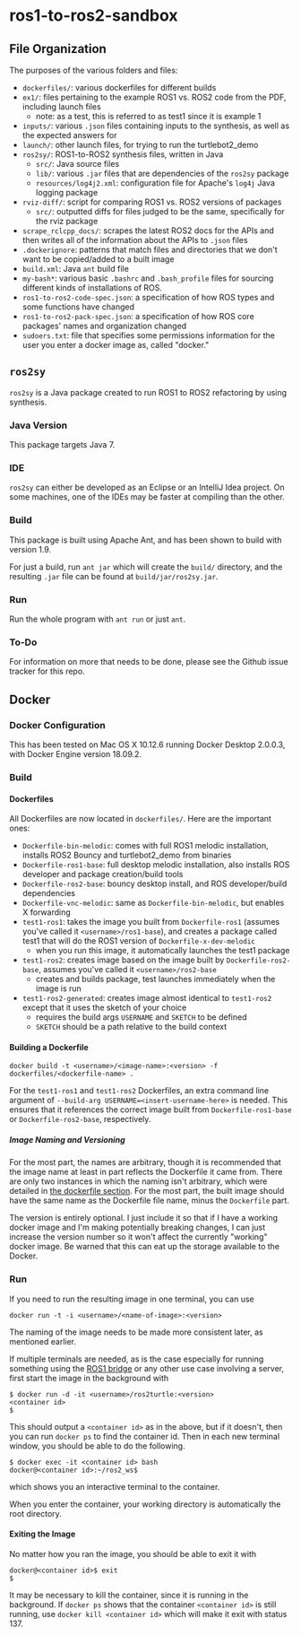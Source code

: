 # ros1-to-ros2-sandbox

## File Organization

The purposes of the various folders and files:

- `dockerfiles/`: various dockerfiles for different builds
- `ex1/`: files pertaining to the example ROS1 vs. ROS2 code from the PDF, including launch files
  - note: as a test, this is referred to as test1 since it is example 1
- `inputs/`: various `.json` files containing inputs to the synthesis, as well as the expected answers for
- `launch/`: other launch files, for trying to run the turtlebot2_demo
- `ros2sy/`: ROS1-to-ROS2 synthesis files, written in Java
  - `src/`: Java source files
  - `lib/`: various `.jar` files that are dependencies of the `ros2sy` package
  - `resources/log4j2.xml`: configuration file for Apache's `log4j` Java logging package 
- `rviz-diff/`: script for comparing ROS1 vs. ROS2 versions of packages
  - `src/`: outputted diffs for files judged to be the same, specifically for the rviz package
- `scrape_rclcpp_docs/`: scrapes the latest ROS2 docs for the APIs and then writes all of the information about the APIs to `.json` files
- `.dockerignore`: patterns that match files and directories that we don't want to be copied/added to a built image
- `build.xml`: Java `ant` build file
- `my-bash*`: various basic `.bashrc` and `.bash_profile` files for sourcing different kinds of installations of ROS.
- `ros1-to-ros2-code-spec.json`: a specification of how ROS types and some functions have changed
- `ros1-to-ros2-pack-spec.json`: a specification of how ROS core packages' names and organization changed
- `sudoers.txt`: file that specifies some permissions information for the user you enter a docker image as, called "docker."

## `ros2sy`
`ros2sy` is a Java package created to run ROS1 to ROS2 refactoring by 
using synthesis. 

### Java Version
This package targets Java 7.

### IDE
`ros2sy` can either be developed as an Eclipse or an IntelliJ Idea project. On some machines, one of the IDEs may be faster at compiling than the other.

### Build
This package is built using Apache Ant, and has been shown to build with version 1.9.

For just a build, run `ant jar` which will create the `build/` directory, and the resulting `.jar` file can be found at `build/jar/ros2sy.jar`.

### Run
Run the whole program with `ant run` or just `ant`.

### To-Do

For information on more that needs to be done, please see the Github issue tracker for this repo.








## Docker

### Docker Configuration

This has been tested on Mac OS X 10.12.6 running Docker Desktop 2.0.0.3, with Docker Engine version 18.09.2.


### Build

#### Dockerfiles

All Dockerfiles are now located in `dockerfiles/`. Here are the important ones:

- `Dockerfile-bin-melodic`: comes with full ROS1 melodic installation, installs ROS2 Bouncy and turtlebot2_demo from binaries
- `Dockerfile-ros1-base`: full desktop melodic installation, also installs ROS developer and package creation/build tools
- `Dockerfile-ros2-base`: bouncy desktop install, and ROS developer/build dependencies
- `Dockerfile-vnc-melodic`: same as `Dockerfile-bin-melodic`, but enables X forwarding
- `test1-ros1`: takes the image you built from `Dockerfile-ros1` (assumes you've called it `<username>/ros1-base`), and creates a package called test1 that will do the ROS1 version of `Dockerfile-x-dev-melodic`
  - when you run this image, it automatically launches the test1 package
- `test1-ros2`: creates image based on the image built by `Dockerfile-ros2-base`, assumes you've called it `<username>/ros2-base`
  - creates and builds package, test launches immediately when the image is run
- `test1-ros2-generated`: creates image almost identical to `test1-ros2` except that it uses the sketch of your choice
  - requires the build args `USERNAME` and `SKETCH` to be defined
  - `SKETCH` should be a path relative to the build context
  
#### Building a Dockerfile

```
docker build -t <username>/<image-name>:<version> -f dockerfiles/<dockerfile-name> .
```

For the `test1-ros1` and `test1-ros2` Dockerfiles, an extra command line
argument of `--build-arg USERNAME=<insert-username-here>` is needed.
This ensures that it references the correct image built from `Dockerfile-ros1-base`
or `Dockerfile-ros2-base`, respectively.

##### Image Naming and Versioning

For the most part, the names are arbitrary, though it is recommended 
that the image name at least in part reflects the Dockerfile it came from. There
are only two instances in which the naming isn't arbitrary, which were detailed in
[the dockerfile section](#dockerfiles). For the most part, the built image
should have the same name as the Dockerfile file name, minus the `Dockerfile` part.

The version is entirely optional. I just include it so that if I have a working docker
image and I'm making potentially breaking changes, I can just increase the version number
so it won't affect the currently "working" docker image. Be warned that this can eat up
the storage available to the Docker.

### Run

If you need to run the resulting image in one terminal, you can use

```
docker run -t -i <username>/<name-of-image>:<version>
```

The naming of the image needs to be made more consistent later, as
mentioned earlier.

If multiple terminals are needed, as is the case especially for
running something using the [ROS1 bridge](https://github.com/ros2/turtlebot2_demo#run-the-bridge) or 
any other use case involving a server, first start the image in
the background with

```
$ docker run -d -it <username>/ros2turtle:<version>
<container id>
$
```

This should output a `<container id>` as in the above, but if it doesn't,
then you can run `docker ps` to find the container id. Then in each new
terminal window, you should be able to do the following.

```
$ docker exec -it <container id> bash
docker@<container id>:~/ros2_ws$ 
```

which shows you an interactive terminal to the container.

When you enter the container, your working directory is automatically
the root directory.

#### Exiting the Image

No matter how you ran the image, you should be able to exit it with

```
docker@<container id>$ exit
$
```

It may be necessary to kill the container, since it is running in the background.
If `docker ps` shows that the container `<container id>` is still running, use
`docker kill <container id>` which will make it exit with status 137.

